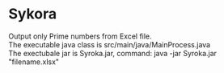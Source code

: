 # Sykora 
Output only Prime numbers from Excel file.  
The executable java class is src/main/java/MainProcess.java  
The exectubale jar is Syroka.jar, command: java -jar Syroka.jar "filename.xlsx"

